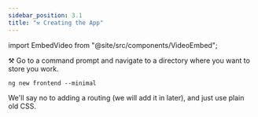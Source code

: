 ```yaml
---
sidebar_position: 3.1
title: "⚒️ Creating the App"
---
```


import EmbedVideo from "@site/src/components/VideoEmbed";

⚒️ Go to a command prompt and navigate to a directory where you want to store you work.

```shell
ng new frontend --minimal
```

We'll say no to adding a routing (we will add it in later), and just use plain old CSS.

<EmbedVideo id="814608298" />
